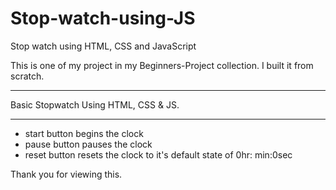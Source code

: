 # Stop-watch-using-JS
Stop watch using HTML, CSS and JavaScript

This is one of my project in my Beginners-Project collection. I built it from scratch.

________________________
Basic Stopwatch Using HTML, CSS & JS.
________________________

- start button begins the clock
- pause button pauses the clock
- reset button resets the clock to it's default state of 0hr: min:0sec


Thank you for viewing this.
